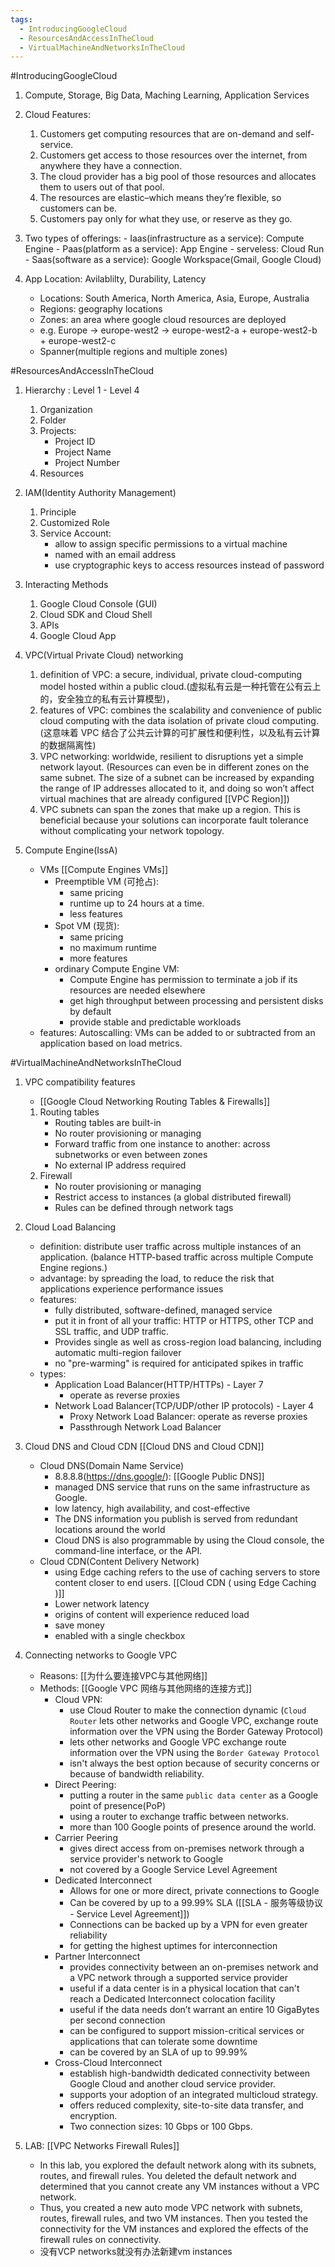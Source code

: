 ```yaml
---
tags:
  - IntroducingGoogleCloud
  - ResourcesAndAccessInTheCloud
  - VirtualMachineAndNetworksInTheCloud
---
```

#IntroducingGoogleCloud 
1. Compute, Storage, Big Data, Maching Learning, Application Services

2. Cloud Features:
	1. Customers get computing resources that are on-demand and self-service.
	2. Customers get access to those resources over the internet, from anywhere they have a connection.
	3. The cloud provider has a big pool of those resources and allocates them to users out of that pool.
	4. The resources are elastic–which means they’re flexible, so customers can be.
	5. Customers pay only for what they use, or reserve as they go.
	
3. Two types of offerings:
		- Iaas(infrastructure as a service): Compute Engine
		- Paas(platform as a service): App Engine
		- serveless: Cloud Run
		- Saas(software as a service): Google Workspace(Gmail, Google Cloud)

4. App Location: Avilablilty, Durability, Latency
	- Locations: South America, North America, Asia, Europe, Australia
	- Regions: geography locations
	- Zones: an area where google cloud resources are deployed
	- e.g. Europe -> europe-west2 ->  europe-west2-a +  europe-west2-b +  europe-west2-c
	- Spanner(multiple regions and multiple zones)

#ResourcesAndAccessInTheCloud 
1.  Hierarchy : Level 1 - Level 4
	1. Organization
	2. Folder
	3. Projects:
		- Project ID
		- Project Name
		- Project Number
	4. Resources

2. IAM(Identity Authority Management)
	1. Principle
	2. Customized Role
	3. Service Account: 
		- allow to assign specific permissions to a virtual machine 
		- named with an email address
		- use cryptographic keys to access resources instead of password

3. Interacting Methods
	1. Google Cloud Console (GUI)
	2. Cloud SDK and Cloud Shell
	3. APIs
	4. Google Cloud App


4. VPC(Virtual Private Cloud) networking
	1. definition of VPC:  a secure, individual, private cloud-computing model hosted within a public cloud.(虚拟私有云是一种托管在公有云上的，安全独立的私有云计算模型)，
	2. features of VPC: combines the scalability and convenience of public cloud computing with the data isolation of private cloud computing.(这意味着 VPC 结合了公共云计算的可扩展性和便利性，以及私有云计算的数据隔离性)
	3. VPC networking: worldwide, resilient to disruptions yet a simple network layout. (Resources can even be in different zones on the same subnet. The size of a subnet can be increased by expanding the range of IP addresses allocated to it, and doing so won’t affect virtual machines that are already configured [[VPC Region]])
	4. VPC subnets can span the zones that make up a region. This is beneficial because your solutions can incorporate fault tolerance without complicating your network topology.

6. Compute Engine(IssA)
	-  VMs [[Compute Engines VMs]]
		- Preemptible VM (可抢占): 
			- same pricing
			- runtime up to 24 hours at a time. 
			- less features
		- Spot VM (现货): 
			- same pricing
			- no maximum runtime
			- more features
		- ordinary Compute Engine VM: 
			- Compute Engine has permission to terminate a job if its resources are needed elsewhere
			- get high throughput between processing and persistent disks by default
			- provide stable and predictable workloads
	- features: Autoscalling: VMs can be added to or subtracted from an application based on load metrics.

#VirtualMachineAndNetworksInTheCloud 
1. VPC compatibility features
	- [[Google Cloud Networking Routing Tables & Firewalls]]
	1. Routing tables
		- Routing tables are built-in
		- No router provisioning or managing
		- Forward traffic from one instance to another: across subnetworks or even between zones
		- No external IP address required
	2. Firewall
		- No router provisioning or managing
		- Restrict access to instances (a global distributed firewall)
		- Rules can be defined through network tags

2. Cloud Load Balancing
	- definition:  distribute user traffic across multiple instances of an application. (balance HTTP-based traffic across multiple Compute Engine regions.)
	- advantage: by spreading the load, to reduce the risk that applications experience performance issues
	- features:
		- fully distributed, software-defined, managed service
		- put it in front of all your traffic: HTTP or HTTPS, other TCP and SSL traffic, and UDP traffic.
		- Provides single as well as cross-region load balancing, including automatic multi-region failover
		- no "pre-warming" is required for anticipated spikes in traffic
	- types:
		- Application Load Balancer(HTTP/HTTPs) - Layer 7
			- operate as reverse proxies
		- Network Load Balancer(TCP/UDP/other IP protocols) - Layer 4
			- Proxy Network Load Balancer: operate as reverse proxies
			- Passthrough Network Load Balancer

3. Cloud DNS and Cloud CDN [[Cloud DNS and Cloud CDN]]
	- Cloud DNS(Domain Name Service)
		- 8.8.8.8(https://dns.google/): [[Google Public DNS]]
		- managed DNS service that runs on the same infrastructure as Google.
		- low latency, high availability, and cost-effective
		- The DNS information you publish is served from redundant locations around the world
		- Cloud DNS is also programmable by using the Cloud console, the command-line interface, or the API.
	- Cloud CDN(Content Delivery Network)
		- using Edge caching refers to the use of caching servers to store content closer to end users. [[Cloud CDN ( using Edge Caching )]]
		- Lower network latency
		- origins of content will experience reduced load
		- save money
		- enabled with a single checkbox

4. Connecting networks to Google VPC
	- Reasons: [[为什么要连接VPC与其他网络]]
	- Methods: [[Google VPC 网络与其他网络的连接方式]]
		- Cloud VPN: 
			- use Cloud Router to make the connection dynamic (`Cloud Router` lets other networks and Google VPC, exchange route information over the VPN using the Border Gateway Protocol)
			- lets other networks and Google VPC exchange route information over the VPN using the `Border Gateway Protocol`
			- isn't always the best option because of security concerns or because of bandwidth reliability.
		- Direct Peering: 
			- putting a router in the same `public data center` as a Google point of presence(PoP)
			- using a router to exchange traffic between networks.
			- more than 100 Google points of presence around the world.
		- Carrier Peering
			- gives direct access from on-premises network through a service provider's network to Google
			- not covered by a Google Service Level Agreement
		- Dedicated Interconnect
			- Allows for one or more direct, private connections to Google
			- Can be covered by up to a 99.99% SLA ([[SLA - 服务等级协议 - Service Level Agreement]])
			- Connections can be backed up by a VPN for even greater reliability
			- for getting the highest uptimes for interconnection
		- Partner Interconnect
			- provides connectivity between an on-premises network and a VPC network through a supported service provider
			- useful if a data center is in a physical location that can't reach a Dedicated Interconnect colocation facility
			- useful if the data needs don’t warrant an entire 10 GigaBytes per second connection
			- can be configured to support mission-critical services or applications that can tolerate some downtime
			- can be covered by an SLA of up to 99.99%
		- Cross-Cloud Interconnect
			- establish high-bandwidth dedicated connectivity between Google Cloud and another cloud service provider.
			- supports your adoption of an integrated multicloud strategy.
			- offers reduced complexity, site-to-site data transfer, and encryption.
			- Two connection sizes: 10 Gbps or 100 Gbps.

5. LAB: [[VPC Networks Firewall Rules]]
	- In this lab, you explored the default network along with its subnets, routes, and firewall rules. You deleted the default network and determined that you cannot create any VM instances without a VPC network.
	- Thus, you created a new auto mode VPC network with subnets, routes, firewall rules, and two VM instances. Then you tested the connectivity for the VM instances and explored the effects of the firewall rules on connectivity.
	- 没有VCP networks就没有办法新建vm instances


